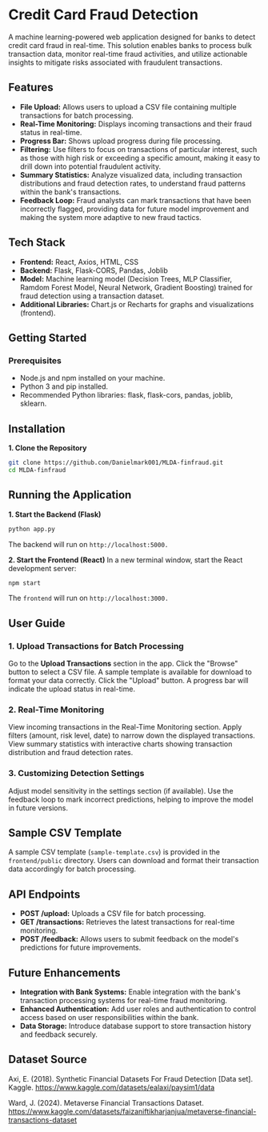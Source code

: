 # Credit Card Fraud Detection
A machine learning-powered web application designed for banks to detect credit card fraud in real-time. This solution enables banks to process bulk transaction data, monitor real-time fraud activities, and utilize actionable insights to mitigate risks associated with fraudulent transactions.

## Features
- **File Upload:** Allows users to upload a CSV file containing multiple transactions for batch processing.
- **Real-Time Monitoring:** Displays incoming transactions and their fraud status in real-time.
- **Progress Bar:** Shows upload progress during file processing.
- **Filtering:** Use filters to focus on transactions of particular interest, such as those with high risk or exceeding a specific amount, making it easy to drill down into potential fraudulent activity.
- **Summary Statistics:** Analyze visualized data, including transaction distributions and fraud detection rates, to understand fraud patterns within the bank's transactions.
- **Feedback Loop:** Fraud analysts can mark transactions that have been incorrectly flagged, providing data for future model improvement and making the system more adaptive to new fraud tactics.
  
## Tech Stack
- **Frontend:** React, Axios, HTML, CSS
- **Backend:** Flask, Flask-CORS, Pandas, Joblib
- **Model:** Machine learning model (Decision Trees, MLP Classifier, Ramdom Forest Model, Neural Network, Gradient Boosting) trained for fraud detection using a transaction dataset.
- **Additional Libraries:** Chart.js or Recharts for graphs and visualizations (frontend).
  
## Getting Started
### Prerequisites
- Node.js and npm installed on your machine.
- Python 3 and pip installed.
- Recommended Python libraries: flask, flask-cors, pandas, joblib, sklearn.
  
## Installation
**1. Clone the Repository**
```bash
git clone https://github.com/Danielmark001/MLDA-finfraud.git
cd MLDA-finfraud
```

## Running the Application
**1. Start the Backend (Flask)**
````bash
python app.py
````
The backend will run on `http://localhost:5000.`

**2. Start the Frontend (React)**
In a new terminal window, start the React development server:

````bash
npm start
````
The `frontend` will run on `http://localhost:3000.`

## User Guide
### **1. Upload Transactions for Batch Processing**
Go to the **Upload Transactions** section in the app.
Click the "Browse" button to select a CSV file. A sample template is available for download to format your data correctly.
Click the "Upload" button. A progress bar will indicate the upload status in real-time.
### **2. Real-Time Monitoring**
View incoming transactions in the Real-Time Monitoring section.
Apply filters (amount, risk level, date) to narrow down the displayed transactions.
View summary statistics with interactive charts showing transaction distribution and fraud detection rates.
### **3. Customizing Detection Settings**
Adjust model sensitivity in the settings section (if available).
Use the feedback loop to mark incorrect predictions, helping to improve the model in future versions.

## Sample CSV Template
A sample CSV template (`sample-template.csv`) is provided in the `frontend/public` directory. Users can download and format their transaction data accordingly for batch processing.

## API Endpoints
- **POST /upload:** Uploads a CSV file for batch processing.
- **GET /transactions:** Retrieves the latest transactions for real-time monitoring.
- **POST /feedback:** Allows users to submit feedback on the model's predictions for future improvements.

## Future Enhancements
- **Integration with Bank Systems:** Enable integration with the bank's transaction processing systems for real-time fraud monitoring.
- **Enhanced Authentication:** Add user roles and authentication to control access based on user responsibilities within the bank.
- **Data Storage:** Introduce database support to store transaction history and feedback securely.

## Dataset Source
Axi, E. (2018). Synthetic Financial Datasets For Fraud Detection [Data set]. Kaggle. https://www.kaggle.com/datasets/ealaxi/paysim1/data

Ward, J. (2024). Metaverse Financial Transactions Dataset. https://www.kaggle.com/datasets/faizaniftikharjanjua/metaverse-financial-transactions-dataset

